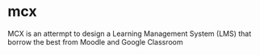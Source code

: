 # mcx
MCX is an attermpt to design a Learning Management System (LMS) that borrow the best from Moodle and Google Classroom
